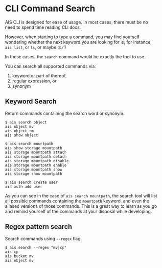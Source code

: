 # CLI Command Search

AIS CLI is designed for ease of usage. In most cases, there must be no need to spend time reading CLI docs.

However, when starting to type a command, you may find yourself wondering whether the next keyword you are looking for is, for instance, `ais list`, or `ls`, or maybe `dir`?

In those cases, the `search` command would be exactly the tool to use.

You can search all supported commands via:
1. keyword or part of thereof,
2. regular expression, or
3. synonym

## Keyword Search

Return commands containing the search word or synonym.

```command
$ ais search object
ais object mv
ais object rm
ais show object

$ ais search mountpath
ais show storage mountpath
ais storage mountpath attach
ais storage mountpath detach
ais storage mountpath disable
ais storage mountpath enable
ais storage mountpath show
ais storage show mountpath

$ ais search create user
ais auth add user
```

As you can see in the case of `ais search mountpath`, the search tool will list all possible commands containing the `mountpath` keyword, and even the aliased versions of those commands. This is a great way to learn as you go and remind yourself of the commands at your disposal while developing.

## Regex pattern search

Search commands using `--regex` flag

```command
$ ais search --regex "mv|cp"
ais cp
ais bucket mv
ais object mv
```
